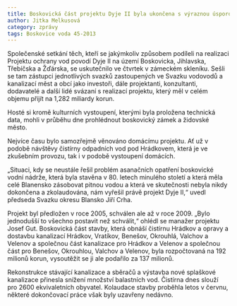 ```yaml
---
title: Boskovická část projektu Dyje II byla ukončena s výraznou úsporou
author: Jitka Melkusová
category: zprávy
tags: Boskovice voda 45-2013
---
```


Společenské setkání těch, kteří se jakýmkoliv způsobem podíleli na realizaci Projektu ochrany vod povodí Dyje II na území Boskovicka, Jihlavska, Třebíčska a Žďárska, se uskutečnilo ve čtvrtek v zámeckém skleníku. Sešli se tam zástupci jednotlivých svazků zastoupených ve Svazku vodovodů a kanalizací měst a obcí jako investoři, dále projektanti, konzultanti, dodavatelé a další lidé svázaní s realizací projektu, který měl v celém objemu přijít na 1,282 miliardy korun.

Hosté si kromě kulturních vystoupení, kterými byla proložena technická data, mohli v průběhu dne prohlédnout boskovický zámek a židovské město.

Nejvíce času bylo samozřejmě věnováno domácímu projektu. Ať už v podobě návštěvy čistírny odpadních vod pod Hrádkovem, která je ve zkušebním provozu, tak i v podobě vystoupení domácích.

„Situaci, kdy se neustále řešil problém asanačních opatření boskovické vodní nádrže, která byla stavěna v 80. letech minulého století a která měla celé Blanensko zásobovat pitnou vodou a která ve skutečnosti nebyla nikdy dokončena a zkolaudována, nám vyřešil právě projekt Dyje II,“ uvedl předseda Svazku okresu Blansko Jiří Crha.

Projekt byl předložen v roce 2005, schválen ale až v roce 2009. „Bylo jednodušší to všechno postavit než schválit,“ ohlédl se manažer projektu Josef Gut. Boskovická část stavby, která obnáší čistírnu Hrádkov a opravy a dostavbu kanalizací Hrádkov, Vratíkov, Benešov, Okrouhlá, Valchov a Velenov a společnou část kanalizace pro Hrádkov a Velenov a společnou část pro Benešov, Okrouhlou, Valchov a Velenov, byla rozpočtovaná na 192 milionů korun, vysoutěžit se ji ale podařilo za 137 milionů.

Rekonstrukce stávající kanalizace a sběračů a výstavba nové splaškové kanalizace přinesla snížení množství balastních vod. Čistírna dnes slouží pro 2600 ekvivaletních obyvatel. Kolaudace stavby proběhla letos v červnu, některé dokončovací práce však byly uzavřeny nedávno.
